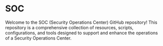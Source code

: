 # SOC
Welcome to the SOC (Security Operations Center) GitHub repository! This repository is a comprehensive collection of resources, scripts, configurations, and tools designed to support and enhance the operations of a Security Operations Center.
